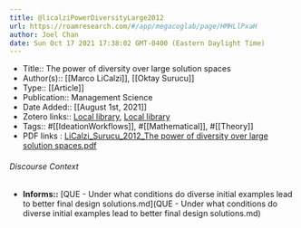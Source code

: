 ```yaml
---
title: @licalziPowerDiversityLarge2012
url: https://roamresearch.com/#/app/megacoglab/page/HMHLlPxaH
author: Joel Chan
date: Sun Oct 17 2021 17:38:02 GMT-0400 (Eastern Daylight Time)
---
```


- Title:: The power of diversity over large solution spaces
- Author(s):: [[Marco LiCalzi]], [[Oktay Surucu]]
- Type:: [[Article]]
- Publication:: Management Science
- Date Added:: [[August 1st, 2021]]
- Zotero links:: [Local library](zotero://select/groups/2451508/items/8C58MID3), [Local library](https://www.zotero.org/groups/2451508/items/8C58MID3)
- Tags:: #[[IdeationWorkflows]], #[[Mathematical]], #[[Theory]]
- PDF links : [LiCalzi_Surucu_2012_The power of diversity over large solution spaces.pdf](zotero://open-pdf/groups/2451508/items/MF7IQTRG)

###### Discourse Context

- **Informs::** [QUE - Under what conditions do diverse initial examples lead to better final design solutions.md](QUE - Under what conditions do diverse initial examples lead to better final design solutions.md)

